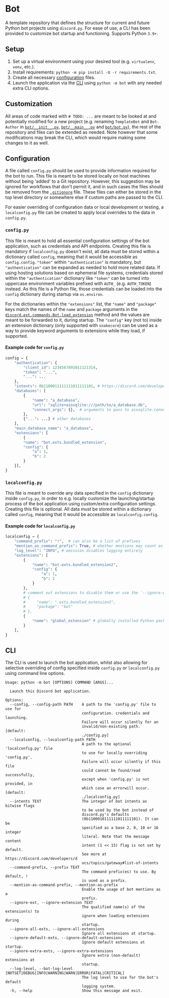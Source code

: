 # Bot
A template repository that defines the structure for current and future Python bot projects using `discord.py`.
For ease of use, a CLI has been provided to customize bot startup and functioning. Supports Python `3.9+`. 

## Setup
1. Set up a virtual environment using your desired tool (e.g. `virtualenv`, `venv`, etc.).
2. Install requirements: `python -m pip install -U -r requirements.txt`.
3. Create all necessary [configuration](#configuration) files.
4. Launch the application via the [CLI](#cli) using `python -m bot` with any needed extra CLI options.

## Customization
All areas of code marked with `# TODO: ...` are meant to be looked at and potentially modified for a new project (e.g. renaming `TemplateBot` and `Bot-Author` in [`bot/__init__.py`](./bot/__init__.py), [`bot/__main__.py`](./bot/__main__.py) and [`bot/bot.py`](./bot/bot.py)), the rest of the repository and files can be extended as needed. Note however that some modifications may break the CLI, which would require making some changes to it as well.

## Configuration
A file called `config.py` should be used to provide information required for the bot to run. This file is meant to be stored locally on host machines without being 'added' to a Git repository. However, this suggestion may be ignored for workflows that don't permit it, and in such cases the files should be removed from the [`.gitignore`](./.gitignore) file. These files can either be stored in the top level directory or somewhere else if custom paths are passed to the CLI.

For easier overriding of configuration data or local development or testing, a `localconfig.py` file can be created to apply local overrides to the data in `config.py`.


### `config.py`
This file is meant to hold all essential configuration settings of the bot application, such as credentials and API endpoints. Creating this file is mandatory if `localconfig.py` doesn't exist, all data must be stored within a dictionary called `config`, meaning that it would be accessible as `config.config`. `"token"` within `"authentication"` is mandatory, but `"authentication"` can be expanded as needed to hold more related data. If using hosting solutions based on ephemeral file systems, credentials stored within the `"authentication"` dictionary like `"token"` can be turned into uppercase environment variables prefixed with `AUTH_` (e.g. `AUTH_TOKEN`) instead. As this file is a Python file, those credentials can be loaded into the `config` dictionary during startup via `os.environ`.

For the dictionaries within the `"extensions"` list, the `"name"` and `"package"` keys match the names of the `name` and `package` arguments in the [`discord.ext.commands.Bot.load_extension`](https://discordpy.readthedocs.io/en/latest/ext/commands/api.html#discord.ext.commands.Bot.load_extension) method and the values are meant to be forwarded to it, during startup. The `"config"` key (not to) inside an extension dictionary (only supported with `snakecore`) can be used as a way to provide keyword arguments to extensions while they load, if supported. 

#### Example code for `config.py`
```py
config = {
    "authentication": {
        "client_id": 1234567891011121314,
        "token": "...",
        "...": ...
    },
    "intents": 0b1100011111111011111101, # https://discord.com/developers/docs/topics/gateway#list-of-intents
    "databases": [
        {
            "name": "a_database",
            "url": "sqlite+aiosqlite:///path/to/a_database.db",
            "connect_args": {},  # arguments to pass to aiosqlite.connect() from sqlalchemy
        },
        {"...": ...} # other databases
    ],
    "main_database_name": "a_database",
    "extensions": [
        {
        "name": "bot.exts.bundled_extension",
        "config": {
            "a": 1,
            "b": 2
        }
    }],
}
```

### `localconfig.py`
This file is meant to override any data specified in the `config` dictionary inside `config.py`, in order to e.g. locally customize the launching/startup process of the bot application using custom/extra configuration settings. Creating this file is optional. All data must be stored within a dictionary called `config`, meaning that it would be accessible as `localconfig.config`.

#### Example code for `localconfig.py` 
```py
localconfig = {
    "command_prefix": "!",  # can also be a list of prefixes
    "mention_as_command_prefix": True, # whether mentions may count as command prefixes
    "log_level": "INFO", # omission disables logging entirely
    "extensions": [
        {
            "name": "bot.exts.bundled_extension2",
            "config": {
                "a": 1,
                "b": 2
            }
        },
        # comment out extensions to disable them or use the `--ignore-extension ext_name` option via the CLI.
        # {
        #     "name": ".exts.bundled_extension3",
        #     "package": "bot"
        # },
        {
            "name": "global_extension" # globally installed Python packages can be loaded as extensions
        }
    ],
}
```

## CLI
The CLI is used to launch the bot application, whilst also allowing for selective overriding of config specified inside `config.py` or `localconfig.py` using command line options.

```
Usage: python -m bot [OPTIONS] COMMAND [ARGS]...

  Launch this Discord bot application.

Options:
  --config, --config-path PATH    A path to the 'config.py' file to use for
                                  configuration. credentials and launching.
                                  Failure will occur silently for an
                                  invalid/non-existing path.  [default:
                                  ./config.py]
  --localconfig, --localconfig-path PATH
                                  A path to the optional 'localconfig.py' file
                                  to use for locally overriding 'config.py'.
                                  Failure will occur silently if this file
                                  could cannot be found/read successfully,
                                  except when 'config.py' is not provided, in
                                  which case an errorwill occur.  [default:
                                  ./localconfig.py]
  --intents TEXT                  The integer of bot intents as bitwise flags
                                  to be used by the bot instead of
                                  discord.py's defaults
                                  (0b1100010111111011111101). It can be
                                  specified as a base 2, 8, 10 or 16 integer
                                  literal. Note that the message content
                                  intent (1 << 15) flag is not set by default.
                                  See more at https://discord.com/developers/d
                                  ocs/topics/gateway#list-of-intents
  --command-prefix, --prefix TEXT
                                  The command prefix(es) to use. By default, !
                                  is used as a prefix.
  --mention-as-command-prefix, --mention-as-prefix
                                  Enable the usage of bot mentions as a
                                  prefix.
  --ignore-ext, --ignore-extension TEXT
                                  The qualified name(s) of the extension(s) to
                                  ignore when loading extensions during
                                  startup.
  --ignore-all-exts, --ignore-all-extensions
                                  Ignore all extensions at startup.
  --ignore-default-exts, --ignore-default-extensions
                                  Ignore default extensions at startup.
  --ignore-extra-exts, --ignore-extra-extensions
                                  Ignore extra (non-default) extensions at
                                  startup.
  --log-level, --bot-log-level [NOTSET|DEBUG|INFO|WARNING|WARN|ERROR|FATAL|CRITICAL]
                                  The log level to use for the bot's default
                                  logging system.
  -h, --help                      Show this message and exit.
```
